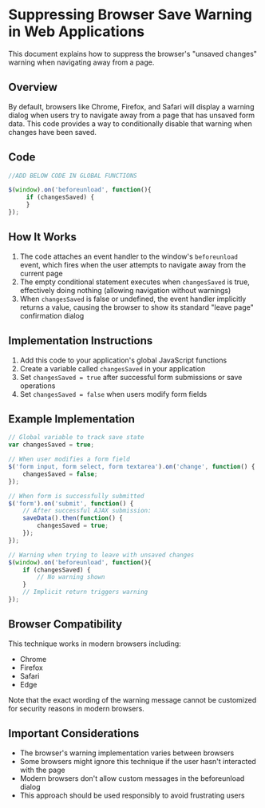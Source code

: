 # Suppressing Browser Save Warning in Web Applications

This document explains how to suppress the browser's "unsaved changes" warning when navigating away from a page.

## Overview

By default, browsers like Chrome, Firefox, and Safari will display a warning dialog when users try to navigate away from a page that has unsaved form data. This code provides a way to conditionally disable that warning when changes have been saved.

## Code

```javascript
//ADD BELOW CODE IN GLOBAL FUNCTIONS

$(window).on('beforeunload', function(){
     if (changesSaved) {
     }
});
```

## How It Works

1. The code attaches an event handler to the window's `beforeunload` event, which fires when the user attempts to navigate away from the current page
2. The empty conditional statement executes when `changesSaved` is true, effectively doing nothing (allowing navigation without warnings)
3. When `changesSaved` is false or undefined, the event handler implicitly returns a value, causing the browser to show its standard "leave page" confirmation dialog

## Implementation Instructions

1. Add this code to your application's global JavaScript functions
2. Create a variable called `changesSaved` in your application
3. Set `changesSaved = true` after successful form submissions or save operations
4. Set `changesSaved = false` when users modify form fields

## Example Implementation

```javascript
// Global variable to track save state
var changesSaved = true;

// When user modifies a form field
$('form input, form select, form textarea').on('change', function() {
    changesSaved = false;
});

// When form is successfully submitted
$('form').on('submit', function() {
    // After successful AJAX submission:
    saveData().then(function() {
        changesSaved = true;
    });
});

// Warning when trying to leave with unsaved changes
$(window).on('beforeunload', function(){
    if (changesSaved) {
        // No warning shown
    }
    // Implicit return triggers warning
});
```

## Browser Compatibility

This technique works in modern browsers including:
- Chrome
- Firefox
- Safari
- Edge

Note that the exact wording of the warning message cannot be customized for security reasons in modern browsers.

## Important Considerations

- The browser's warning implementation varies between browsers
- Some browsers might ignore this technique if the user hasn't interacted with the page
- Modern browsers don't allow custom messages in the beforeunload dialog
- This approach should be used responsibly to avoid frustrating users

